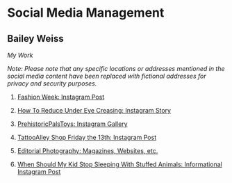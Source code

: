 # Social Media Management

## Bailey Weiss

*My Work*

*Note: Please note that any specific locations or addresses mentioned in the social media content have been replaced with fictional addresses for privacy and security purposes.*

1. [Fashion Week: Instagram Post](source/fashion.pdf)

2. [How To Reduce Under Eye Creasing: Instagram Story](source/makeup.mp4)

3. [PrehistoricPalsToys: Instagram Gallery](source/gallery.pdf)

4. [TattooAlley Shop Friday the 13th: Instagram Post](source/tattoos.pdf)

5. [Editorial Photography: Magazines, Websites, etc.](source/photography.pdf)

6. [When Should My Kid Stop Sleeping With Stuffed Animals: Informational Instagram Post](source/parents.pdf)
